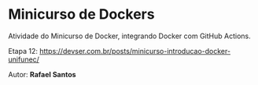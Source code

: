 # Minicurso de Dockers
Atividade do Minicurso de Docker, integrando Docker com GitHub Actions.

Etapa 12:
https://devser.com.br/posts/minicurso-introducao-docker-unifunec/

Autor: **Rafael Santos**